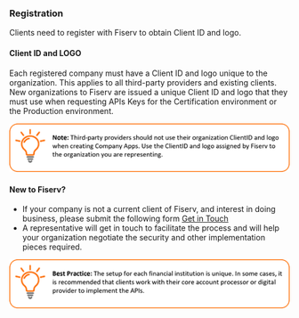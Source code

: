 ### Registration

Clients need to register with Fiserv to obtain Client ID and logo. 

#### Client ID and LOGO
Each registered company must have a Client ID and logo unique to the organization. This applies to all third-party providers and existing clients. New organizations to Fiserv are issued a unique Client ID and logo that they must use when requesting APIs Keys for the Certification environment or the Production environment.
 
![](assets/images/registration-note-1.png)

#### New to Fiserv?

*  If your company is not a current client of Fiserv, and interest in doing business, please submit the following form [Get in Touch](https://www.fiserv.com/en/about-fiserv/contact-us.html)
*  A representative will get in touch to facilitate the process and will help your organization negotiate the security and other implementation pieces required. 
 
![](assets/images/registration-note-2.png)

